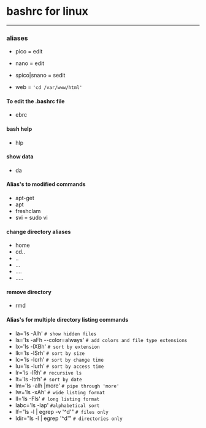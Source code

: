 
# bashrc for linux
---

### aliases
* pico = edit
* nano = edit
* spico|snano = sedit

* web = `'cd /var/www/html'`

#### To edit the .bashrc file
* ebrc

#### bash help
* hlp

#### show data
* da

#### Alias's to modified commands
* apt-get
* apt
* freshclam
* svi = sudo vi

#### change directory aliases
* home
* cd..
* ..
* ...
* ....
* .....

#### remove directory
* rmd

#### Alias's for multiple directory listing commands
* la='ls -Alh' `# show hidden files`
* ls='ls -aFh --color=always' `# add colors and file type extensions`
* lx='ls -lXBh' `# sort by extension`
* lk='ls -lSrh' `# sort by size`
* lc='ls -lcrh' `# sort by change time`
* lu='ls -lurh' `# sort by access time`
* lr='ls -lRh' `# recursive ls`
* lt='ls -ltrh' `# sort by date`
* lm='ls -alh |more' `# pipe through 'more'`
* lw='ls -xAh' `# wide listing format`
* ll='ls -Fls' `# long listing format`
* labc='ls -lap' `#alphabetical sort`
* lf="ls -l | egrep -v '^d'" `# files only`
* ldir="ls -l | egrep '^d'" `# directories only`
